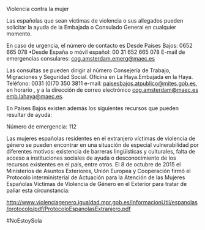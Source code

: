  Violencia contra la mujer

  Las españolas que sean víctimas de violencia o sus allegados pueden solicitar la ayuda de la Embajada o Consulado General en cualquier momento.

  En caso de urgencia, el número de contacto es Desde Países Bajos: 0652 665 078 •Desde España o móvil español: 00 31 652 665 078 E-mail de emergencias consulares: cog.amsterdam.emerg@maec.es 

  Las consultas se pueden dirigir al número Consejería de Trabajo, Migraciones y Seguridad Social. Oficina en La Haya.Embajada en la Haya. Teléfono: 0031 (0)70 350 3811 e-mail: paisesbajos.atpublico@mites.gob.es, en horario , y a la dirección de correo electrónico cog.amsterdam@maec.es emb.lahaya@maec.es. 

  En Países Bajos existen además los siguientes recursos que pueden resultar de ayuda: 

 Número de emergencia: 112

 Las mujeres españolas residentes en el extranjero víctimas de violencia de género se pueden encontrar en una situación de especial vulnerabilidad por diferentes motivos: existencia de barreras lingüísticas y culturales, falta de acceso a instituciones sociales de ayuda o desconocimiento de los recursos existentes en el país, entre otros. El 8 de octubre de 2015 el Ministerios de Asuntos Exteriores, Unión Europea y Cooperación firmó el Protocolo interministerial de Actuación para la Atención de las Mujeres Españolas Víctimas de Violencia de Género en el Exterior para tratar de paliar esta circunstancia:

  <http://www.violenciagenero.igualdad.mpr.gob.es/informacionUtil/espanolas/protocolo/pdf/ProtocoloEspanolasExtranjero.pdf> 

 #NoEstoySola

  